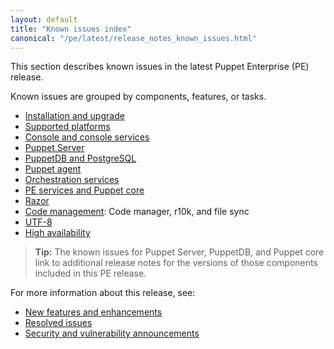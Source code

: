 ```yaml
---
layout: default
title: "Known issues index"
canonical: "/pe/latest/release_notes_known_issues.html"
---
```


This section describes known issues in the latest Puppet Enterprise (PE) release.

Known issues are grouped by components, features, or tasks.

- [Installation and upgrade](./release_notes_known_issues_install.html)
- [Supported platforms](./release_notes_known_issues_platforms.html)
- [Console and console services](./release_notes_known_issues_console.html)
- [Puppet Server](./release_notes_known_issues_puppetserver.html)
- [PuppetDB and PostgreSQL](./release_notes_known_issues_puppetdb.html)
- [Puppet agent]({{puppet}}/release_notes_agent.html#puppet-agent-134)
- [Orchestration services](./release_notes_known_issues_app.html)
- [PE services and Puppet core](./release_notes_known_issues_core.html)
- [Razor](./release_notes_known_issues_razor.html)
- [Code management](./release_notes_known_issues_codemgmt.html): Code manager, r10k, and file sync
- [UTF-8](./release_notes_known_issues_utf8.html)
- [High availability](./release_notes_known_issues_ha.html)

> **Tip:** The known issues for Puppet Server, PuppetDB, and Puppet core link to additional release notes for the versions of those components included in this PE release.

For more information about this release, see:

* [New features and enhancements](./release_notes.html)
* [Resolved issues](./release_notes_resolved_issues.html)
* [Security and vulnerability announcements](/security)


